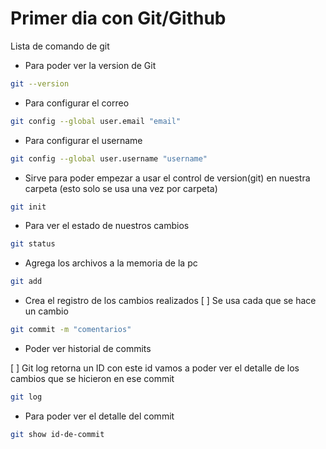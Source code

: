 # Primer dia con Git/Github

Lista de comando de git

* Para poder ver la version de Git

```bash
git --version
```

* Para configurar el correo
```bash
git config --global user.email "email"
```

* Para configurar el username
```bash
git config --global user.username "username"
```

* Sirve para poder empezar a usar el control de version(git) en nuestra carpeta (esto solo se usa una vez por carpeta)
```bash
git init
```

* Para ver el estado de nuestros cambios
```bash
git status
```

* Agrega los archivos a la memoria de la pc
```bash
git add
```

* Crea el registro de los cambios realizados
[ ] Se usa cada que se hace un cambio
```bash
git commit -m "comentarios"
```

* Poder ver historial de commits

[ ] Git log retorna un ID con este id vamos a poder ver el detalle de los cambios que se hicieron en ese commit
```bash
git log
```

* Para poder ver el detalle del commit
```bash
git show id-de-commit
```